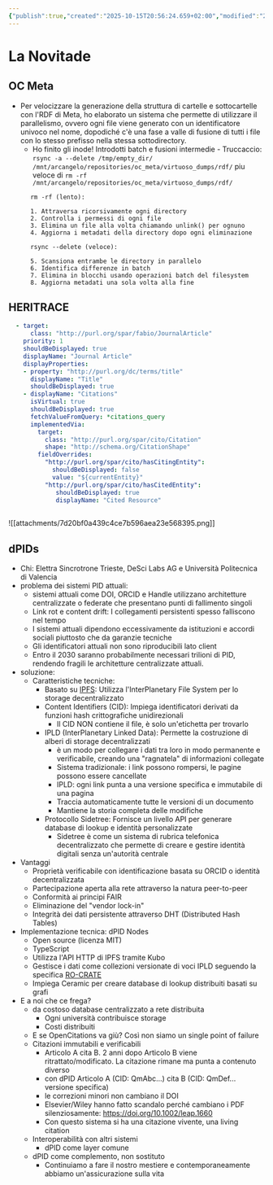 ```yaml
---
{"publish":true,"created":"2025-10-15T20:56:24.659+02:00","modified":"2025-10-15T20:56:24.661+02:00","cssclasses":""}
---
```



# La Novitade

## OC Meta

- Per velocizzare la generazione della struttura di cartelle e sottocartelle con l'RDF di Meta, ho elaborato un sistema che permette di utilizzare il parallelismo, ovvero ogni file viene generato con un identificatore univoco nel nome, dopodiché c'è una fase a valle di fusione di tutti i file con lo stesso prefisso nella stessa sottodirectory.
	- Ho finito gli inode! Introdotti batch e fusioni intermedie
			- Truccaccio: `rsync -a --delete /tmp/empty_dir/ /mnt/arcangelo/repositories/oc_meta/virtuoso_dumps/rdf/` piu veloce di `rm -rf /mnt/arcangelo/repositories/oc_meta/virtuoso_dumps/rdf/`
			  
```
	  rm -rf (lento):

	  1. Attraversa ricorsivamente ogni directory
	  2. Controlla i permessi di ogni file
	  3. Elimina un file alla volta chiamando unlink() per ognuno
	  4. Aggiorna i metadati della directory dopo ogni eliminazione
	
	  rsync --delete (veloce):
	
	  5. Scansiona entrambe le directory in parallelo
	  6. Identifica differenze in batch
	  7. Elimina in blocchi usando operazioni batch del filesystem
	  8. Aggiorna metadati una sola volta alla fine
```

## HERITRACE

```yaml
  - target:
      class: "http://purl.org/spar/fabio/JournalArticle"
    priority: 1
    shouldBeDisplayed: true
    displayName: "Journal Article"
    displayProperties:
	- property: "http://purl.org/dc/terms/title"
	  displayName: "Title"
      shouldBeDisplayed: true
	- displayName: "Citations"
	  isVirtual: true
	  shouldBeDisplayed: true
	  fetchValueFromQuery: *citations_query
	  implementedVia:
	    target:
	      class: "http://purl.org/spar/cito/Citation"
		  shape: "http://schema.org/CitationShape"
	    fieldOverrides:
	      "http://purl.org/spar/cito/hasCitingEntity":
	        shouldBeDisplayed: false
	    	value: "${currentEntity}"
	      "http://purl.org/spar/cito/hasCitedEntity":
		  	 shouldBeDisplayed: true
	         displayName: "Cited Resource"
	
```

![[attachments/7d20bf0a439c4ce7b596aea23e568395.png]]

## dPIDs

- Chi: Elettra Sincrotrone Trieste, DeSci Labs AG e Università Politecnica di Valencia
- problema dei sistemi PID attuali:
	-  sistemi attuali come DOI, ORCID e Handle utilizzano architetture centralizzate o federate che presentano punti di fallimento singoli
	-  Link rot e content drift: I collegamenti persistenti spesso falliscono nel tempo
	- I sistemi attuali dipendono eccessivamente da istituzioni e accordi sociali piuttosto che da garanzie tecniche
	- Gli identificatori attuali non sono riproducibili lato client
	- Entro il 2030 saranno probabilmente necessari trilioni di PID, rendendo fragili le architetture centralizzate attuali.
- soluzione:
	- Caratteristiche tecniche:
		- Basato su [IPFS](https://ipfs.tech/): Utilizza l'InterPlanetary File System per lo storage decentralizzato
		- Content Identifiers (CID): Impiega identificatori derivati da funzioni hash crittografiche unidirezionali
			- Il CID NON contiene il file, è solo un'etichetta per trovarlo
		- IPLD (InterPlanetary Linked Data): Permette la costruzione di alberi di storage decentralizzati
			- è un modo per collegare i dati tra loro in modo permanente e verificabile, creando una "ragnatela" di informazioni collegate
			- Sistema tradizionale: i link possono rompersi, le pagine possono essere cancellate
			- IPLD: ogni link punta a una versione specifica e immutabile di una pagina
			- Traccia automaticamente tutte le versioni di un documento
			- Mantiene la storia completa delle modifiche
		- Protocollo Sidetree: Fornisce un livello API per generare database di lookup e identità personalizzate
			- Sidetree è come un sistema di rubrica telefonica decentralizzato che permette di creare e gestire identità digitali senza un'autorità centrale
- Vantaggi
	- Proprietà verificabile con identificazione basata su ORCID o identità decentralizzata 
	- Partecipazione aperta alla rete attraverso la natura peer-to-peer
	- Conformità ai principi FAIR
	- Eliminazione del "vendor lock-in"
	- Integrità dei dati persistente attraverso DHT (Distributed Hash Tables)
- Implementazione tecnica: dPID Nodes
	- Open source (licenza MIT)
	- TypeScript
	- Utilizza l'API HTTP di IPFS tramite Kubo
	- Gestisce i dati come collezioni versionate di voci IPLD seguendo la specifica [RO-CRATE](https://www.researchobject.org/ro-crate/)
	- Impiega Ceramic per creare database di lookup distribuiti basati su grafi
- E a noi che ce frega?
	- da costoso database centralizzato a rete distribuita
		- Ogni università contribuisce storage
		- Costi distribuiti
	- E se OpenCitations va giù? Così non siamo un single point of failure
	- Citazioni immutabili e verificabili
		- Articolo A cita B. 2 anni dopo Articolo B viene ritrattato/modificato. La citazione rimane ma punta a contenuto diverso
		- con dPID Articolo A (CID: QmAbc...) cita B (CID: QmDef... versione specifica)
		- le correzioni minori non cambiano il DOI
		- Elsevier/Wiley hanno fatto scandalo perché cambiano i PDF silenziosamente: https://doi.org/10.1002/leap.1660
		- Con questo sistema si ha una citazione vivente, una living citation
	- Interoperabilità con altri sistemi
		- dPID come layer comune
	- dPID come complemento, non sostituto
		- Continuiamo a fare il nostro mestiere e contemporaneamente abbiamo un'assicurazione sulla vita